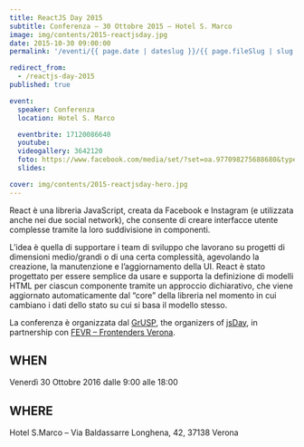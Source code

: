 ```yaml
---
title: ReactJS Day 2015
subtitle: Conferenza – 30 Ottobre 2015 – Hotel S. Marco
image: img/contents/2015-reactjsday.jpg
date: 2015-10-30 09:00:00
permalink: '/eventi/{{ page.date | dateslug }}/{{ page.fileSlug | slug }}/index.html'

redirect_from:
  - /reactjs-day-2015
published: true

event:
  speaker: Conferenza
  location: Hotel S. Marco

  eventbrite: 17120086640
  youtube:
  videogallery: 3642120
  foto: https://www.facebook.com/media/set/?set=oa.977098275688680&type=1
  slides:

cover: img/contents/2015-reactjsday-hero.jpg
---
```


React è una libreria JavaScript, creata da Facebook e Instagram (e utilizzata anche nei due social network),
che consente di creare interfacce utente complesse tramite la loro suddivisione in componenti.

L’idea è quella di supportare i team di sviluppo che lavorano su progetti di dimensioni medio/grandi o di una
certa complessità, agevolando la creazione, la manutenzione e l’aggiornamento della UI. React è stato progettato
per essere semplice da usare e supporta la definizione di modelli HTML per ciascun componente tramite un
approccio dichiarativo, che viene aggiornato automaticamente dal “core” della libreria nel momento in cui
cambiano i dati dello stato su cui si basa il modello stesso.

La conferenza è organizzata dal [GrUSP](http://www.grusp.org/), the organizers of [jsDay](http://jsday.it/),
in partnership con [FEVR – Frontenders Verona](http://www.fevr.it/).

## WHEN

Venerdì 30 Ottobre 2016 dalle 9:00 alle 18:00

## WHERE

Hotel S.Marco – Via Baldassarre Longhena, 42, 37138 Verona
